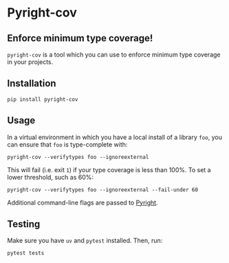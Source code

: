 # Pyright-cov

## Enforce minimum type coverage!

`pyright-cov` is a tool which you can use to enforce minimum type coverage in your projects.

## Installation

```console
pip install pyright-cov
```

## Usage

In a virtual environment in which you have a local install of a library `foo`, you can
ensure that `foo` is type-complete with:

```
pyright-cov --verifytypes foo --ignoreexternal
```

This will fail (i.e. exit `1`) if your type coverage is less than 100%. To set a lower
threshold, such as 60%:

```
pyright-cov --verifytypes foo --ignoreexternal --fail-under 60
```

Additional command-line flags are passed to [Pyright](https://github.com/microsoft/pyright).

## Testing

Make sure you have `uv` and `pytest` installed. Then, run:

```
pytest tests
```

